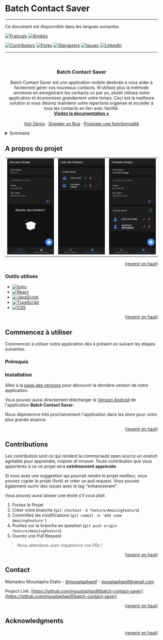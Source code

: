 # Batch Contact Saver

---
Ce document est disponnible dans les langues suivantes

[![Français][French-img-current]][French-url] [![Anglais][English-img]][English-url]

<a name="readme-top"></a>

<!-- PROJECT SHIELDS -->
<!--
*** I'm using markdown "reference style" links for readability.
*** Reference links are enclosed in brackets [ ] instead of parentheses ( ).
*** See the bottom of this document for the declaration of the reference variables
*** for contributors-url, forks-url, etc. This is an optional, concise syntax you may use.
*** https://www.markdownguide.org/basic-syntax/#reference-style-links
-->
[![Contributors][contributors-shield]][contributors-url] [![Forks][forks-shield]][forks-url] [![Stargazers][stars-shield]][stars-url] [![Issues][issues-shield]][issues-url] [![LinkedIn][linkedin-shield]][linkedin-url]

---


<!-- PROJECT LOGO -->
<br />
<div align="center">
  <!-- <a href="https://github.com/moustaphaotf/batch-contact-saver">
    <img src="public/favicon.png" alt="Logo" width="80" height="80">
  </a> -->

<h3 align="center">Batch Contact Saver</h3>

  <p align="center">
    Batch Contact Saver est une application mobile destinée à vous aider à facilement gérer vos nouveaux contacts. N'utilisez plus la méthode ancienne en enregistrant les contacts un par un, plutôt utilisez notre application et économisez grandement votre temps. Ceci est la meilleure solution si vous désirez maintenir votre repertoire organisé et accéder à tous les contacts en lien avec facilité.
    <br />
    <a href="https://github.com/moustaphaotf/batch-contact-saver"><strong>Visitez la documentation »</strong></a>
    <br />
    <br />
    <a href="https://github.com/moustaphaotf/batch-contact-saver">Voir Demo</a>
    ·
    <a href="https://github.com/moustaphaotf/batch-contact-saver/issues">Signaler un Bug</a>
    ·
    <a href="https://github.com/moustaphaotf/batch-contact-saver/issues">Proposer une fonctionnalité</a>
  </p>
</div>



<!-- TABLE OF CONTENTS -->
<details>
  <summary>Sommaire</summary>
  <ol>
    <li>
      <a href="#about-the-project">A propos du projet</a>
      <ul>
        <li><a href="#built-with">Outils utilisés</a></li>
      </ul>
    </li>
    <li>
      <a href="#getting-started">Commencez à utiliser</a>
      <ul>
        <li><a href="#prerequisites">Prérequis</a></li>
        <li><a href="#installation">Installation</a></li>
      </ul>
    </li>
    <li><a href="#contributing">Contributions</a></li>
    <li><a href="#contact">Contacts</a></li>
  </ol>
</details>



<!-- ABOUT THE PROJECT -->
## A propos du projet

<table>
    <tr>
        <td><img src="./docs/images/bsc-sample-new-group.png" alt="BSC - Ajouter un nouveau"/></td>
        <td><img src="./docs/images/bsc-sample-list-group.png" alt="BSC - Lister les groupes"/></td>
        <td><img src="./docs/images/bsc-sample-edit-group.png" alt="BSC - Modifier un groupe"/></td>
    </tr>
</table>

<p align="right">(<a href="#readme-top">revenir en haut</a>)</p>



### Outils utilisés

* [![Ionic][Ionic.js]][Ionic-url]
* [![React][React.js]][React-url]
* [![JavaScript][JavaScript.com]][TypeScript-url]
* [![TypeScript][TypeScript.js]][TypeScript-url]
* [![CSS][CSS.com]][CSS-url]

<p align="right">(<a href="#readme-top">revenir en haut</a>)</p>


<!-- GETTING STARTED -->
## Commencez à utiliser
Commencez à utiliser notre application dès à présent en suivant les étapes suivantes.

### Prérequis

### Installation

Allez à la [page des versions](https://github.com/moustaphaotf/batch-contact-saver/releases) pour découvrir la dernière version de notre application.

Vous pouvez aussi directement télécharger la [Version Android](https://github.com/moustaphaotf/batch-contact-saver/releases/download/v1.0.0/batch-contact-saver-main-d813b6-release-1.0.0.apk) de l'application **Batch Contact Saver**.

Nous déploierons très prochainement l'application dans les store pour votre plus grande aisance.

<p align="right">(<a href="#readme-top">revenir en haut</a>)</p>

## Contributions

Les contribution sont ce qui rendent la communauté open source un endroit agréable pour apprendre, inspirer et innover. Toute contribution que vous apporterez à ce ce projet sera **extrêmement appréciée**.

Si vous avez une suggestion qui pourrait rendre le projet meilleur, vous pouvez copier le projet (fork) et créer un pull request. Vous pouvez également ouvrir des issues avec le tag "enhancement".

Vous pouvez aussi laisser une étoile s'il vous plait.

1. Forkez le Projet
1. Créer votre branche (`git checkout -b feature/AmazingFeature`)
1. Committez les modifications (`git commit -m 'Add some AmazingFeature'`)
1. Pushez sur la branche en question (`git push origin feature/AmazingFeature`)
1. Ouvrez une Pull Request

> Nous attendons avec impatience vos PRs !


<p align="right">(<a href="#readme-top">revenir en haut</a>)</p>


<!-- CONTACT -->
## Contact

Mamadou Moustapha Diallo - [@moustaphaotf](https://twitter.com/moustaphaotf) - moustaphaotf@gmail.com

Project Link: [https://github.com/moustaphaotf/batch-contact-saver](https://github.com/moustaphaotf/batch-contact-saver)

<p align="right">(<a href="#readme-top">revenir en haut</a>)</p>



<!-- ACKNOWLEDGMENTS -->
## Acknowledgments

<p align="right">(<a href="#readme-top">revenir en haut</a>)</p>



<!-- MARKDOWN LINKS & IMAGES -->
<!-- https://www.markdownguide.org/basic-syntax/#reference-style-links -->
[contributors-shield]: https://img.shields.io/github/contributors/moustaphaotf/batch-contact-saver.svg?style=for-the-badge
[contributors-url]: https://github.com/moustaphaotf/batch-contact-saver/graphs/contributors
[forks-shield]: https://img.shields.io/github/forks/moustaphaotf/batch-contact-saver.svg?style=for-the-badge
[forks-url]: https://github.com/moustaphaotf/batch-contact-saver/network/members
[stars-shield]: https://img.shields.io/github/stars/moustaphaotf/batch-contact-saver.svg?style=for-the-badge
[stars-url]: https://github.com/moustaphaotf/batch-contact-saver/stargazers
[issues-shield]: https://img.shields.io/github/issues/moustaphaotf/batch-contact-saver.svg?style=for-the-badge
[issues-url]: https://github.com/moustaphaotf/batch-contact-saver/issues
[linkedin-shield]: https://img.shields.io/badge/-LinkedIn-black.svg?style=for-the-badge&logo=linkedin&colorB=555
[linkedin-url]: https://linkedin.com/in/moustaphaotf
[JavaScript-url]: https://developer.mozilla.org/en-US/docs/Web/javascript
[JavaScript.com]:  https://img.shields.io/badge/JavaScript-000000?style=for-the-badge&logo=javascript
[TypeScript-url]: https://www.typescriptlang.org/
[TypeScript.js]:  https://img.shields.io/badge/TypeScript-000000?style=for-the-badge&logo=typescript
[Ionic-url]: https://ionicframework.com/
[Ionic.js]: https://img.shields.io/badge/IONIC-000000?style=for-the-badge&logo=ionic
[React.js]: https://img.shields.io/badge/React-000000?style=for-the-badge&logo=react&logoColor=61DAFB
[React-url]: https://reactjs.org/
[CSS-url]: https://www.w3.org/Style/CSS
[CSS.com]:  https://img.shields.io/badge/CSS-000000?style=for-the-badge&logo=css3
[French-img]: https://img.shields.io/badge/FR-Fran%C3%A7ais-red
[French-img-current]: https://img.shields.io/badge/FR-Fran%C3%A7ais-blue
[French-url]: ./README-fr.md
[English-img]: https://img.shields.io/badge/EN-English%20%20%20-red
[English-img-current]: https://img.shields.io/badge/EN-English%20%20%20-blue
[English-url]: ./README.md
